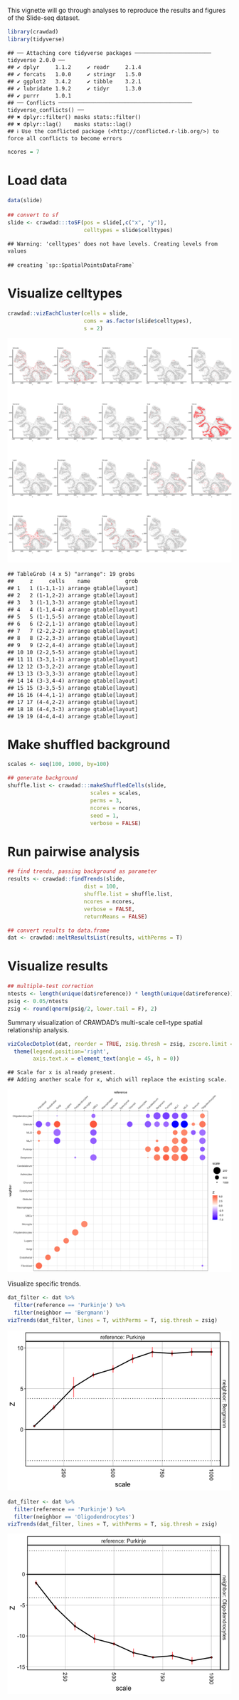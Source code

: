 This vignette will go through analyses to reproduce the results and
figures of the Slide-seq dataset.

``` r
library(crawdad)
library(tidyverse)
```

    ## ── Attaching core tidyverse packages ──────────────────────── tidyverse 2.0.0 ──
    ## ✔ dplyr     1.1.2     ✔ readr     2.1.4
    ## ✔ forcats   1.0.0     ✔ stringr   1.5.0
    ## ✔ ggplot2   3.4.2     ✔ tibble    3.2.1
    ## ✔ lubridate 1.9.2     ✔ tidyr     1.3.0
    ## ✔ purrr     1.0.1     
    ## ── Conflicts ────────────────────────────────────────── tidyverse_conflicts() ──
    ## ✖ dplyr::filter() masks stats::filter()
    ## ✖ dplyr::lag()    masks stats::lag()
    ## ℹ Use the conflicted package (<http://conflicted.r-lib.org/>) to force all conflicts to become errors

``` r
ncores = 7
```

# Load data

``` r
data(slide)

## convert to sf
slide <- crawdad:::toSF(pos = slide[,c("x", "y")],
                        celltypes = slide$celltypes)
```

    ## Warning: 'celltypes' does not have levels. Creating levels from values

    ## creating `sp::SpatialPointsDataFrame`

# Visualize celltypes

``` r
crawdad::vizEachCluster(cells = slide,
                        coms = as.factor(slide$celltypes),
                        s = 2)
```

![](2_slideseq_files/figure-markdown_github/unnamed-chunk-4-1.png)

    ## TableGrob (4 x 5) "arrange": 19 grobs
    ##     z     cells    name           grob
    ## 1   1 (1-1,1-1) arrange gtable[layout]
    ## 2   2 (1-1,2-2) arrange gtable[layout]
    ## 3   3 (1-1,3-3) arrange gtable[layout]
    ## 4   4 (1-1,4-4) arrange gtable[layout]
    ## 5   5 (1-1,5-5) arrange gtable[layout]
    ## 6   6 (2-2,1-1) arrange gtable[layout]
    ## 7   7 (2-2,2-2) arrange gtable[layout]
    ## 8   8 (2-2,3-3) arrange gtable[layout]
    ## 9   9 (2-2,4-4) arrange gtable[layout]
    ## 10 10 (2-2,5-5) arrange gtable[layout]
    ## 11 11 (3-3,1-1) arrange gtable[layout]
    ## 12 12 (3-3,2-2) arrange gtable[layout]
    ## 13 13 (3-3,3-3) arrange gtable[layout]
    ## 14 14 (3-3,4-4) arrange gtable[layout]
    ## 15 15 (3-3,5-5) arrange gtable[layout]
    ## 16 16 (4-4,1-1) arrange gtable[layout]
    ## 17 17 (4-4,2-2) arrange gtable[layout]
    ## 18 18 (4-4,3-3) arrange gtable[layout]
    ## 19 19 (4-4,4-4) arrange gtable[layout]

# Make shuffled background

``` r
scales <- seq(100, 1000, by=100)
```

``` r
## generate background
shuffle.list <- crawdad:::makeShuffledCells(slide,
                          scales = scales,
                          perms = 3,
                          ncores = ncores,
                          seed = 1,
                          verbose = FALSE)
```

# Run pairwise analysis

``` r
## find trends, passing background as parameter
results <- crawdad::findTrends(slide,
                        dist = 100,
                        shuffle.list = shuffle.list,
                        ncores = ncores,
                        verbose = FALSE,
                        returnMeans = FALSE)
```

``` r
## convert results to data.frame
dat <- crawdad::meltResultsList(results, withPerms = T)
```

# Visualize results

``` r
## multiple-test correction
ntests <- length(unique(dat$reference)) * length(unique(dat$reference))
psig <- 0.05/ntests
zsig <- round(qnorm(psig/2, lower.tail = F), 2)
```

Summary visualization of CRAWDAD’s multi-scale cell-type spatial
relationship analysis.

``` r
vizColocDotplot(dat, reorder = TRUE, zsig.thresh = zsig, zscore.limit = zsig*2) +
  theme(legend.position='right',
        axis.text.x = element_text(angle = 45, h = 0))
```

    ## Scale for x is already present.
    ## Adding another scale for x, which will replace the existing scale.

![](2_slideseq_files/figure-markdown_github/colocalization-1.png)

Visualize specific trends.

``` r
dat_filter <- dat %>% 
  filter(reference == 'Purkinje') %>% 
  filter(neighbor == 'Bergmann')
vizTrends(dat_filter, lines = T, withPerms = T, sig.thresh = zsig)
```

![](2_slideseq_files/figure-markdown_github/purk_berg-1.png)

``` r
dat_filter <- dat %>% 
  filter(reference == 'Purkinje') %>% 
  filter(neighbor == 'Oligodendrocytes')
vizTrends(dat_filter, lines = T, withPerms = T, sig.thresh = zsig)
```

![](2_slideseq_files/figure-markdown_github/purk_olig-1.png)
